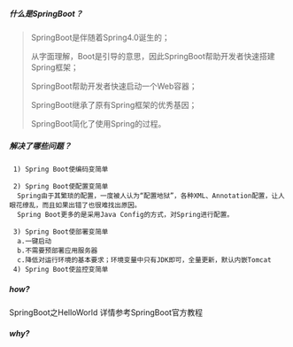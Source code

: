 ##### 什么是**SpringBoot**？

> SpringBoot是伴随着Spring4.0诞生的；
>
> 从字面理解，Boot是引导的意思，因此SpringBoot帮助开发者快速搭建Spring框架；
>
> SpringBoot帮助开发者快速启动一个Web容器；
>
> SpringBoot继承了原有Spring框架的优秀基因；
>
> SpringBoot简化了使用Spring的过程。

##### 解决了哪些问题？

```
 1) Spring Boot使编码变简单

 2) Spring Boot使配置变简单
  Spring由于其繁琐的配置，一度被人认为“配置地狱”，各种XML、Annotation配置，让人眼花缭乱，而且如果出错了也很难找出原因。
  Spring Boot更多的是采用Java Config的方式，对Spring进行配置。

 3) Spring Boot使部署变简单
  a.一键启动
  b.不需要预部署应用服务器
  c.降低对运行环境的基本要求；环境变量中只有JDK即可，全量更新，默认内嵌Tomcat
 4) Spring Boot使监控变简单
```

##### how?



SpringBoot之HelloWorld 详情参考SpringBoot官方教程

##### why?



